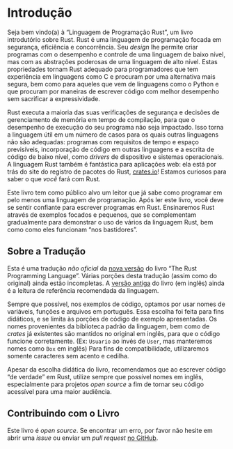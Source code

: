 # Introdução

Seja bem vindo(a) à “Linguagem de Programação Rust”, um livro introdutório sobre Rust.
Rust é uma linguagem de programação focada em segurança, eficiência e
concorrência. Seu *design* lhe permite criar programas com o desempenho e
controle de uma linguagem de baixo nível, mas com as abstrações poderosas de uma
linguagem de alto nível. Estas propriedades tornam Rust adequado para programadores que
tem experiência em linguagens como C e procuram por uma alternativa mais segura, bem
como para aqueles que vem de linguagens como o Python e que procuram por maneiras de escrever código
com melhor desempenho sem sacrificar a expressividade.

Rust executa a maioria das suas verificações de segurança e decisões de gerenciamento de memória
em tempo de compilação, para que o desempenho de execução do seu programa não seja impactado. Isso
torna a linguagem útil em um número de casos para os quais outras linguagens não são adequadas:
programas com requisitos de tempo e espaço previsíveis, incorporação de código em outras
linguagens e a escrita de código de baixo nível, como *drivers* de dispositivo e sistemas
operacionais. A linguagem Rust também é fantástica para aplicações web: ela está por trás do site
do registro de pacotes do Rust, [crates.io]! Estamos curiosos para saber o que *você* fará com Rust.

[crates.io]: https://crates.io/

Este livro tem como público alvo um leitor que já sabe como programar em pelo menos
uma linguagem de programação. Após ler este livro, você deve se sentir confiante para
escrever programas em Rust. Ensinaremos Rust através de exemplos focados e pequenos,
que se complementam gradualmente para demonstrar o uso de vários da linguagem Rust, bem
como como eles funcionam “nos bastidores”.

## Sobre a Tradução

Esta é uma tradução *não oficial* da [nova versão](https://rust-lang.github.io/book) do livro  “The Rust Programming Language”.
Várias porções desta tradução (assim como do original) ainda estão incompletas. A
[versão antiga](https://doc.rust-lang.org/book) do livro (em inglês) ainda é a leitura
de referência recomendada da linguagem.

Sempre que possível, nos exemplos de código, optamos por usar nomes de variáveis, funções
e arquivos em português. Essa escolha foi feita para fins didáticos, e se limita às porções
de código de exemplo apresentadas. Os nomes provenientes da biblioteca padrão da linguagem,
bem como de *crates* já existentes são mantidos no original em inglês, para que o código
funcione corretamente. (Ex: `Usuario` ao invés de `User`, mas manteremos
nomes como `Box` em inglês) Para fins de compatibilidade, utilizaremos
somente caracteres sem acento e cedilha.

Apesar da escolha didática do livro, recomendamos que ao escrever código “de verdade” em Rust,
utilize sempre que possível nomes em inglês, especialmente para projetos
*open source* a fim de tornar seu código acessível para uma maior audiência.

## Contribuindo com o Livro

Este livro é *open source*. Se encontrar um erro, por favor não hesite em abrir uma *issue*
ou enviar um *pull request* [no GitHub].

[no GitHub]: https://github.com/rust-br/rust-book-pt-br
